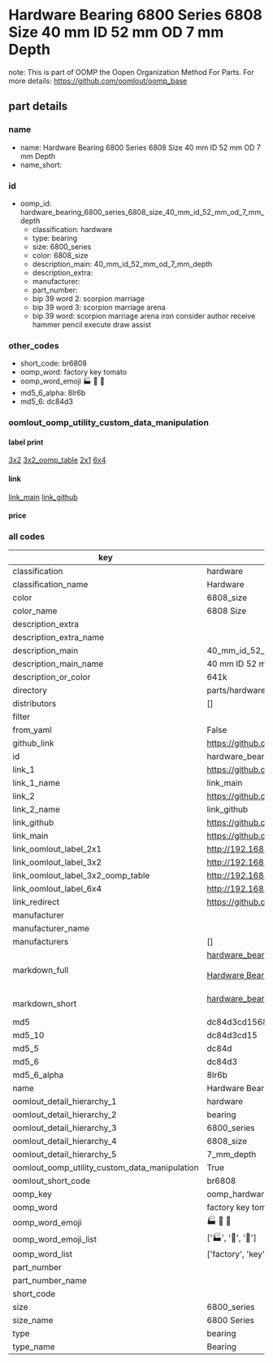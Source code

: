 # Hardware Bearing 6800 Series 6808 Size 40 mm ID 52 mm OD 7 mm Depth  

note: This is part of OOMP the Oopen Organization Method For Parts. For more details: https://github.com/oomlout/oomp_base

##  part details
  







### name
* name: Hardware Bearing 6800 Series 6808 Size 40 mm ID 52 mm OD 7 mm Depth
* name_short: 
### id
* oomp_id: hardware_bearing_6800_series_6808_size_40_mm_id_52_mm_od_7_mm_depth
  * classification: hardware
  * type: bearing
  * size: 6800_series
  * color: 6808_size
  * description_main: 40_mm_id_52_mm_od_7_mm_depth
  * description_extra: 
  * manufacturer: 
  * part_number: 
  * bip 39 word 2: scorpion marriage
  * bip 39 word 3: scorpion marriage arena
  * bip 39 word: scorpion marriage arena iron consider author receive hammer pencil execute draw assist

### other_codes
* short_code: br6808
* oomp_word: factory key tomato
* oomp_word_emoji :factory: :key: :tomato:
* md5_6_alpha: 8lr6b
* md5_6: dc84d3






### oomlout_oomp_utility_custom_data_manipulation
#### label print
[3x2](http://192.168.1.245:1112/?label=oomp%208lr6b)
[3x2_oomp_table](http://192.168.1.108:1112/?label=oomp%208lr6b)
[2x1](http://192.168.1.242:1112/?label=oomp%208lr6b)
[6x4](http://192.168.1.55:1112/?label=oomp%208lr6b)    

#### link

[link_main](https://github.com/oomlout/oomlout_oomp_version_1_messy/tree/main/parts/hardware_bearing_6800_series_6808_size_40_mm_id_52_mm_od_7_mm_depth) [link_github](https://github.com/oomlout/oomlout_oomp_version_1_messy/tree/main/parts/hardware_bearing_6800_series_6808_size_40_mm_id_52_mm_od_7_mm_depth)                             

#### price







### all codes 
| key | value |  
| --- | --- |  
| classification | hardware |  
| classification_name | Hardware |  
| color | 6808_size |  
| color_name | 6808 Size |  
| description_extra |  |  
| description_extra_name |  |  
| description_main | 40_mm_id_52_mm_od_7_mm_depth |  
| description_main_name | 40 mm ID 52 mm OD 7 mm Depth |  
| description_or_color | 641k |  
| directory | parts/hardware_bearing_6800_series_6808_size_40_mm_id_52_mm_od_7_mm_depth |  
| distributors | [] |  
| filter |  |  
| from_yaml | False |  
| github_link | https://github.com/oomlout/oomlout_oomp_part_src/tree/main/parts/hardware_bearing_6800_series_6808_size_40_mm_id_52_mm_od_7_mm_depth |  
| id | hardware_bearing_6800_series_6808_size_40_mm_id_52_mm_od_7_mm_depth |  
| link_1 | https://github.com/oomlout/oomlout_oomp_version_1_messy/tree/main/parts/hardware_bearing_6800_series_6808_size_40_mm_id_52_mm_od_7_mm_depth |  
| link_1_name | link_main |  
| link_2 | https://github.com/oomlout/oomlout_oomp_version_1_messy/tree/main/parts/hardware_bearing_6800_series_6808_size_40_mm_id_52_mm_od_7_mm_depth |  
| link_2_name | link_github |  
| link_github | https://github.com/oomlout/oomlout_oomp_version_1_messy/tree/main/parts/hardware_bearing_6800_series_6808_size_40_mm_id_52_mm_od_7_mm_depth |  
| link_main | https://github.com/oomlout/oomlout_oomp_version_1_messy/tree/main/parts/hardware_bearing_6800_series_6808_size_40_mm_id_52_mm_od_7_mm_depth |  
| link_oomlout_label_2x1 | http://192.168.1.242:1112/?label=oomp%208lr6b |  
| link_oomlout_label_3x2 | http://192.168.1.245:1112/?label=oomp%208lr6b |  
| link_oomlout_label_3x2_oomp_table | http://192.168.1.108:1112/?label=oomp%208lr6b |  
| link_oomlout_label_6x4 | http://192.168.1.55:1112/?label=oomp%208lr6b |  
| link_redirect | https://github.com/oomlout/oomlout_oomp_version_1_messy/tree/main/parts/hardware_bearing_6800_series_6808_size_40_mm_id_52_mm_od_7_mm_depth |  
| manufacturer |  |  
| manufacturer_name |  |  
| manufacturers | [] |  
| markdown_full | [hardware_bearing_6800_series_6808_size_40_mm_id_52_mm_od_7_mm_depth](none)<br>[](none)<br>[Hardware Bearing 6800 Series 6808 Size 40 Mm Id 52 Mm Od 7 Mm Depth](none)<br><br> |  
| markdown_short | [hardware_bearing_6800_series_6808_size_40_mm_id_52_mm_od_7_mm_depth](none)<br><br> |  
| md5 | dc84d3cd156896703d97a76416e21609 |  
| md5_10 | dc84d3cd15 |  
| md5_5 | dc84d |  
| md5_6 | dc84d3 |  
| md5_6_alpha | 8lr6b |  
| name | Hardware Bearing 6800 Series 6808 Size 40 mm ID 52 mm OD 7 mm Depth |  
| oomlout_detail_hierarchy_1 | hardware |  
| oomlout_detail_hierarchy_2 | bearing |  
| oomlout_detail_hierarchy_3 | 6800_series |  
| oomlout_detail_hierarchy_4 | 6808_size |  
| oomlout_detail_hierarchy_5 | 7_mm_depth |  
| oomlout_oomp_utility_custom_data_manipulation | True |  
| oomlout_short_code | br6808 |  
| oomp_key | oomp_hardware_bearing_6800_series_6808_size_40_mm_id_52_mm_od_7_mm_depth |  
| oomp_word | factory key tomato |  
| oomp_word_emoji | :factory: :key: :tomato: |  
| oomp_word_emoji_list | [':factory:', ':key:', ':tomato:'] |  
| oomp_word_list | ['factory', 'key', 'tomato'] |  
| part_number |  |  
| part_number_name |  |  
| short_code |  |  
| size | 6800_series |  
| size_name | 6800 Series |  
| type | bearing |  
| type_name | Bearing |  
